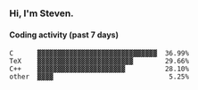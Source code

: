 ### Hi, I'm Steven.

#### Coding activity (past 7 days)
```
C      ▓▓▓▓▓▓▓▓▓▓▓▓▓▓▓▓▓▓▓▓▓▓▓▓▓▓▓▓▓▓  36.99%
TeX    ▓▓▓▓▓▓▓▓▓▓▓▓▓▓▓▓▓▓▓▓▓▓▓▓        29.66%
C++    ▓▓▓▓▓▓▓▓▓▓▓▓▓▓▓▓▓▓▓▓▓▓          28.10%
other  ▓▓▓▓                             5.25%
```
